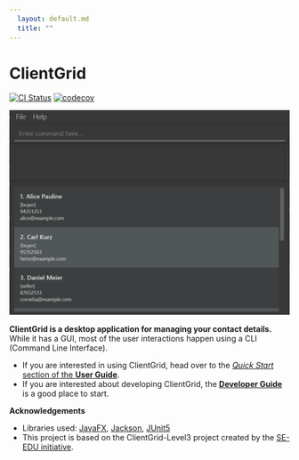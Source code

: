 ```yaml
---
  layout: default.md
  title: ""
---
```


# ClientGrid

[![CI Status](https://github.com/AY2425S1-CS2103T-T16-2/tp/workflows/Java%20CI/badge.svg)](https://github.com/AY2425S1-CS2103T-T16-2/tp/actions)
[![codecov](https://codecov.io/gh/AY2425S1-CS2103T-T16-2/tp/branch/master/graph/badge.svg)](https://codecov.io/gh/AY2425S1-CS2103T-T16-2/tp)

![Ui](images/Ui.png)

**ClientGrid is a desktop application for managing your contact details.** While it has a GUI, most of the user interactions happen using a CLI (Command Line Interface).

* If you are interested in using ClientGrid, head over to the [_Quick Start_ section of the **User Guide**](UserGuide.html#quick-start).
* If you are interested about developing ClientGrid, the [**Developer Guide**](DeveloperGuide.html) is a good place to start.


**Acknowledgements**

* Libraries used: [JavaFX](https://openjfx.io/), [Jackson](https://github.com/FasterXML/jackson), [JUnit5](https://github.com/junit-team/junit5)
* This project is based on the ClientGrid-Level3 project created by the [SE-EDU initiative](https://se-education.org).
